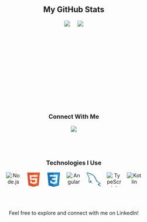 <div align="center">
  <h2>My GitHub Stats</h2>
  <div style="display: flex; justify-content: center; gap: 20px;">
    <img height="180em" src="https://github-readme-stats.vercel.app/api?username=joao-menezes&show_icons=true&theme=react&include_all_commits=true&count_private=true" />
    <img height="180em" src="https://github-readme-stats.vercel.app/api/top-langs/?username=joao-menezes&layout=compact&langs_count=7&theme=react" />
  </div>

  <br><br>

  <h3>Connect With Me</h3>
  <a href="https://www.linkedin.com/in/joao-gabriel-menezes/" target="_blank">
    <img src="https://img.shields.io/badge/-LinkedIn-%230077B5?style=for-the-badge&logo=linkedin&logoColor=white" target="_blank" />
  </a>
  
  <br><br>
  
  <h3>Technologies I Use</h3>
  <div style="display: flex; justify-content: center; gap: 15px; flex-wrap: wrap;">
    <img align="center" alt="Node.js" height="40" width="40" src="https://cdn.jsdelivr.net/gh/devicons/devicon/icons/nodejs/nodejs-original.svg" />
    <img align="center" alt="HTML5" height="40" width="40" src="https://raw.githubusercontent.com/devicons/devicon/master/icons/html5/html5-original.svg" />
    <img align="center" alt="CSS3" height="40" width="40" src="https://raw.githubusercontent.com/devicons/devicon/master/icons/css3/css3-original.svg" />
    <img align="center" alt="Angular" height="40" width="40" src="https://cdn.jsdelivr.net/gh/devicons/devicon/icons/angularjs/angularjs-original.svg" />
    <img align="center" alt="MySQL" height="40" width="40" src="https://raw.githubusercontent.com/devicons/devicon/master/icons/mysql/mysql-original.svg" />
    <img align="center" alt="TypeScript" height="40" width="40" src="https://cdn.jsdelivr.net/gh/devicons/devicon/icons/typescript/typescript-original.svg" />
    <img align="center" alt="Kotlin" height="40" width="40" src="https://cdn.jsdelivr.net/gh/devicons/devicon/icons/kotlin/kotlin-original.svg" />
  </div>
  
  <br><br>
  <p>Feel free to explore and connect with me on LinkedIn!</p>
</div>
